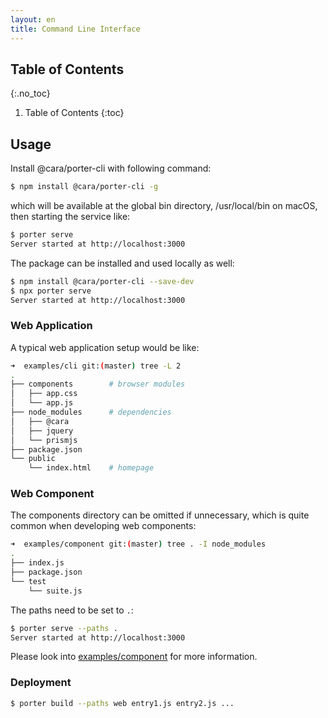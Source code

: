 ```yaml
---
layout: en
title: Command Line Interface
---
```


## Table of Contents
{:.no_toc}

1. Table of Contents
{:toc}

## Usage

Install @cara/porter-cli with following command:

```bash
$ npm install @cara/porter-cli -g
```

which will be available at the global bin directory, /usr/local/bin on macOS, then starting the service like:

```bash
$ porter serve
Server started at http://localhost:3000
```

The package can be installed and used locally as well:

```bash
$ npm install @cara/porter-cli --save-dev
$ npx porter serve
Server started at http://localhost:3000
```

### Web Application

A typical web application setup would be like:

```bash
➜  examples/cli git:(master) tree -L 2
.
├── components        # browser modules
│   ├── app.css
│   └── app.js
├── node_modules      # dependencies
│   ├── @cara
│   ├── jquery
│   └── prismjs
├── package.json
└── public
    └── index.html    # homepage
```

### Web Component

The components directory can be omitted if unnecessary, which is quite common when developing web components:

```bash
➜  examples/component git:(master) tree . -I node_modules
.
├── index.js
├── package.json
└── test
    └── suite.js
```

The paths need to be set to `.`:

```bash
$ porter serve --paths .
Server started at http://localhost:3000
```

Please look into [examples/component](https://github.com/porterhq/porter/tree/master/examples/component) for more information.

### Deployment

```bash
$ porter build --paths web entry1.js entry2.js ...
```
